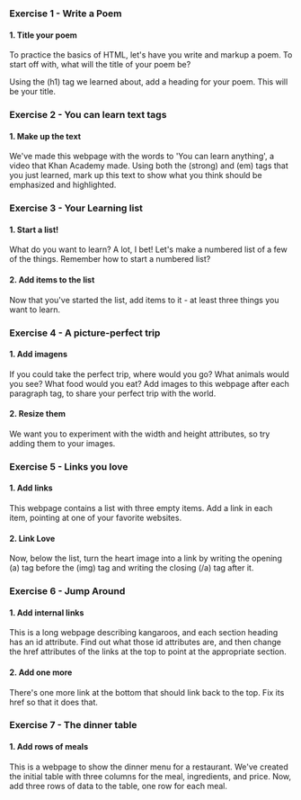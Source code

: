 <h3>Exercise 1 - Write a Poem</h3>

<h4>1. Title your poem</h4>
To practice the basics of HTML, let's have you write and markup a poem. To start off with, what will the title of your poem be?

Using the (h1) tag we learned about, add a heading for your poem. This will be your title.

<h3>Exercise 2 - You can learn text tags</h3>

<h4>1. Make up the text</h4>
We've made this webpage with the words to 'You can learn anything', a video that Khan Academy made. Using both the (strong) and (em) tags that you just learned, mark up this text to show what you think should be emphasized and highlighted.

<h3>Exercise 3 - Your Learning list</h3>

<h4>1. Start a list!</h4>
What do you want to learn? A lot, I bet! Let's make a numbered list of a few of the things. Remember how to start a numbered list?
<h4>2. Add items to the list</h4>
Now that you've started the list, add items to it - at least three things you want to learn.

<h3>Exercise 4 - A picture-perfect trip</h3>

<h4>1. Add imagens</h4>
If you could take the perfect trip, where would you go? What animals would you see? What food would you eat? Add images to this webpage after each paragraph tag, to share your perfect trip with the world.
<h4>2. Resize them</h4>
We want you to experiment with the width and height attributes, so try adding them to your images.

<h3>Exercise 5 -  Links you love</h3>

<h4>1. Add links</h4>
This webpage contains a list with three empty items. Add a link in each item, pointing at one of your favorite websites.
<h4>2. Link Love</h4>
Now, below the list, turn the heart image into a link by writing the opening (a) tag before the (img) tag and writing the closing (/a) tag after it. 

<h3>Exercise 6 - Jump Around</h3>

<h4>1. Add internal links</h4>
This is a long webpage describing kangaroos, and each section heading has an id attribute. Find out what those id attributes are, and then change the href attributes of the links at the top to point at the appropriate section.
<h4>2. Add one more</h4>
There's one more link at the bottom that should link back to the top. Fix its href so that it does that.

<h3>Exercise 7 - The dinner table</h3>

<h4>1. Add rows of meals</h4>
This is a webpage to show the dinner menu for a restaurant. We've created the initial table with three columns for the meal, ingredients, and price. Now, add three rows of data to the table, one row for each meal.


